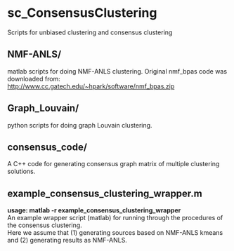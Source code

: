 # sc_ConsensusClustering
Scripts for unbiased clustering and consensus clustering

**NMF-ANLS/**
----------
matlab scripts for doing NMF-ANLS clustering.
Original nmf_bpas code was downloaded from: http://www.cc.gatech.edu/~hpark/software/nmf_bpas.zip

**Graph_Louvain/**
----------
python scripts for doing graph Louvain clustering.

**consensus_code/**
----------
A C++ code for generating consensus graph matrix of multiple clustering solutions.

**example_consensus_clustering_wrapper.m**
----------
**usage: matlab -r example_consensus_clustering_wrapper**<br>
An example wrapper script (matlab) for running through the procedures of the consensus clustering.<br>
Here we assume that (1) generating sources based on NMF-ANLS kmeans and (2) generating results as NMF-ANLS.
